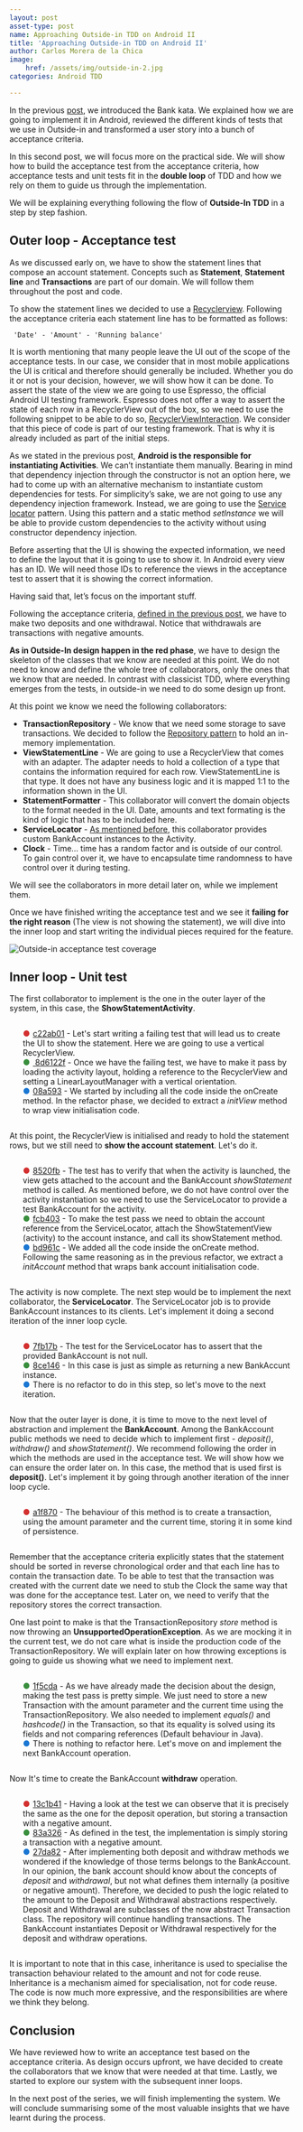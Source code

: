```yaml
---
layout: post
asset-type: post
name: Approaching Outside-in TDD on Android II
title: 'Approaching Outside-in TDD on Android II'
author: Carlos Morera de la Chica
image:
    href: /assets/img/outside-in-2.jpg
categories: Android TDD

---
```


In the previous <a href="https://carlosmchica.github.io/approaching-tdd-outside-android/">post</a>, we introduced the Bank kata. We explained how we are going to implement it in Android, reviewed the different kinds of tests that we use in Outside-in and transformed a user story into a bunch of acceptance criteria. 

In this second post, we will focus more on the practical side. We will show how to build the acceptance test from the acceptance criteria, how acceptance tests and unit tests fit in the <b>double loop</b> of TDD and how we rely on them to guide us through the implementation.

We will be explaining everything following the flow of <b>Outside-In TDD</b> in a step by step fashion.

## Outer loop - Acceptance test

As we discussed early on, we have to show the statement lines that compose an account statement. Concepts such as <b>Statement</b>, <b>Statement line</b> and <b>Transactions</b> are part of our domain. We will follow them throughout the post and code.

To show the statement lines we decided to use a <a href="https://developer.android.com/reference/android/support/v7/widget/RecyclerView.Adapter.html">Recyclerview</a>. Following the acceptance criteria each statement line has to be formatted as follows:

<pre class="prettyprint"><code> 'Date' - 'Amount' - 'Running balance'</code></pre>

It is worth mentioning that many people leave the UI out of the scope of the acceptance tests. In our case, we consider that in most mobile applications the UI is critical and therefore should generally be included. Whether you do it or not is your decision, however, we will show how it can be done. To assert the state of the view we are going to use Espresso, the official Android UI testing framework. Espresso does not offer a way to assert the state of each row in a RecyclerView out of the box, so we need to use the following snippet to be able to do so, <a href="https://gist.github.com/RomainPiel/ec10302a4687171a5e1a">RecyclerViewInteraction</a>. We consider that this piece of code is part of our testing framework. That is why it is already included as part of the initial steps.

As we stated in the previous post, <b>Android is the responsible for instantiating Activities</b>. We can’t instantiate them manually. Bearing in mind that dependency injection through the constructor is not an option here, we had to come up with an alternative mechanism to instantiate custom dependencies for tests. For simplicity’s sake, we are not going to use any dependency injection framework. Instead, we are going to use the <a name="servicelocator" href="https://en.wikipedia.org/wiki/Service_locator_pattern">Service locator</a> pattern. Using this pattern and a static method <i>setInstance</i> we will be able to provide custom dependencies to the activity without using constructor dependency injection.

Before asserting that the UI is showing the expected information, we need to define the layout that it is going to use to show it. In Android every view has an ID. We will need those IDs to reference the views in the acceptance test to assert that it is showing the correct information. 

Having said that, let’s focus on the important stuff.

Following the acceptance criteria, <a href="https://carlosmchica.github.io/approaching-tdd-outside-android/#acceptance-criteria">defined in the previous post</a>, we have to make two deposits and one withdrawal. Notice that withdrawals are transactions with negative amounts.

<b>As in Outside-In design happen in the red phase</b>, we have to design the skeleton of the classes that we know are needed at this point. We do not need to know and define the whole tree of collaborators, only the ones that we know that are needed. In contrast with classicist TDD, where everything emerges from the tests, in outside-in we need to do some design up front.

At this point we know we need the following collaborators:

<ul>
<li><b>TransactionRepository</b> - We know that we need some storage to save transactions. We decided to follow the <a href="http://martinfowler.com/eaaCatalog/repository.html">Repository pattern</a> to hold an in-memory implementation.</li>
<li><b>ViewStatementLine</b> - We are going to use a RecyclerView that comes with an adapter. The adapter needs to hold a collection of a type that contains the information required for each row. ViewStatementLine is that type. It does not have any business logic and it is mapped 1:1 to the information shown in the UI.</li>
<li><b>StatementFormatter</b> - This collaborator will convert the domain objects to the format needed in the UI. Date, amounts and text formating is the kind of logic that has to be included here.</li>
<li><b>ServiceLocator</b> - <a href="#servicelocator">As mentioned before</a>, this collaborator provides custom BankAccount instances to the Activity.</li>
<li><b>Clock</b> - Time… time has a random factor and is outside of our control. To gain control over it, we have to encapsulate time randomness to have control over it during testing.</li></ul>

We will see the collaborators in more detail later on, while we implement them.

Once we have finished writing the acceptance test and we see it <b>failing for the right reason</b> (The view is not showing the statement), we will dive into the inner loop and start writing the individual pieces required for the feature.

<img src="/assets/img/acc2.png" alt="Outside-in acceptance test coverage" class="img-responsive"/>

## Inner loop - Unit test

The first collaborator to implement is the one in the outer layer of the system, in this case, the <b>ShowStatementActivity</b>.

<ul style="display: inline-block; list-style: none; text-align: left;">
<li><span style="color: #d32f2f; padding-right: 5px;">●</span><a href="https://github.com/CarlosMChica/AndroidBankKata/commit/8d6122f71067f9d8c12f70f3fbdade2a6b707d58">c22ab01</a> - Let's start writing a failing test that will lead us to create the UI to show the statement. Here we are going to use a vertical RecyclerView.</li>
<li><span style="color: #388e3c; padding-right: 5px;">●</span><a href="https://github.com/CarlosMChica/AndroidBankKata/commit/abc15e855edd891a7d6e1c98e1a2849622898173"> 8d6122f</a> - Once we have the failing test, we have to make it pass by loading the activity layout, holding a reference to the RecyclerView and setting a LinearLayoutManager with a vertical orientation.</li>
<li><span style="color: #1976d2; padding-right: 5px;">●</span><a href="https://github.com/CarlosMChica/AndroidBankKata/commit/08a5937a7ceced76a527f399e2597f4ea916634e">08a593</a> - We started by including all the code inside the onCreate method. In the refactor phase, we decided to extract a <i>initView</i>  method to wrap view initialisation code.</li></ul>

At this point, the RecyclerView is initialised and ready to hold the statement rows, but we still need to <b>show the account statement</b>. Let's do it.

<ul style="display: inline-block; list-style: none; text-align: left;">
<li><span style="color: #d32f2f; padding-right: 5px;">●</span><a href="https://github.com/CarlosMChica/AndroidBankKata/commit/8520fbba9b3ed7e4b330544c23eb1027db77f897">8520fb</a> - The test has to verify that when the activity is launched, the view gets attached to the account and the BankAccount <i>showStatement</i> method is called. As mentioned before, we do not have control over the activity instantiation so we need to use the ServiceLocator to provide a test BankAccount for the activity.</li>
<li><span style="color: #388e3c; padding-right: 5px;">●</span><a href="https://github.com/CarlosMChica/AndroidBankKata/commit/fcb4030f88150ac718f95a3ebb1740b24c55c9af">fcb403</a> - To make the test pass we need to obtain the account reference from the ServiceLocator, attach the ShowStatementView (activity) to the account instance, and call its showStatement method.</li>
<li><span style="color: #1976d2; padding-right: 5px;">●</span><a href="https://github.com/CarlosMChica/AndroidBankKata/commit/bd961ceaf73948806218999cd1f301c417ebcf2c">bd961c</a> - We added all the code inside the onCreate method. Following the same reasoning as in the previous refactor, we extract a <i>initAccount</i> method that wraps bank account initialisation code.</li></ul>

The activity is now complete. The next step would be to implement the next collaborator, the <b>ServiceLocator</b>. The ServiceLocator job is to provide BankAccount instances to its clients. Let's implement it doing a second iteration of the inner loop cycle.

<ul style="display: inline-block; list-style: none; text-align: left;">
<li><span style="color: #d32f2f; padding-right: 5px;">●</span><a href="https://github.com/CarlosMChica/AndroidBankKata/commit/7fb17baff0f7ad1400560cb841dfdcdf78e66177">7fb17b</a> - The test for the ServiceLocator has to assert that the provided BankAccount is not null.</li>
<li><span style="color: #388e3c; padding-right: 5px;">●</span><a href="https://github.com/CarlosMChica/AndroidBankKata/commit/8ce1466630124fb680dae0d72b421c429d929843">8ce146</a> - In this case is just as simple as returning a new BankAccunt instance.</li>
<li><span style="color: #1976d2; padding-right: 5px;">●</span>There is no refactor to do in this step, so let's move to the next iteration.</li></ul>

Now that the outer layer is done, it is time to move to the next level of abstraction and implement the <b>BankAccount</b>. Among the BankAccount public methods we need to decide which to implement first - <i>deposit()</i>, <i>withdraw()</i> and <i>showStatement()</i>. We recommend following the order in which the methods are used in the acceptance test. We will show how we can ensure the order later on. In this case, the method that is used first is <b>deposit()</b>. Let's implement it by going through another iteration of the inner loop cycle.

<ul style="display: inline-block; list-style: none; text-align: left;">
<li><span style="color: #d32f2f; padding-right: 5px;">●</span><a href="https://github.com/CarlosMChica/AndroidBankKata/commit/a1f87010508f0ea08e16cb8dda5b7789668ea8d8">a1f870</a> - The behaviour of this method is to create a transaction, using the amount parameter and the current time, storing it in some kind of persistence.</li></ul>

Remember that the acceptance criteria explicitly states that the statement should be sorted in reverse chronological order and that each line has to contain the transaction date. To be able to test that the transaction was created with the current date we need to stub the Clock the same way that was done for the acceptance test. Later on, we need to verify that the repository stores the correct transaction.

One last point to make is that the TransactionRepository <i>store</i> method is now throwing an <b>UnsupportedOperationException</b>. As we are mocking it in the current test, we do not care what is inside the production code of the TransactionRepository. We will explain later on how throwing exceptions is going to guide us showing what we need to implement next.


<ul style="display: inline-block; list-style: none; text-align: left;">
<li><span style="color: #388e3c; padding-right: 5px;">●</span><a href="https://github.com/CarlosMChica/AndroidBankKata/commit/1f5cdab3fa5f1bfcdb4b9b2eb85da209db0cb9e9">1f5cda</a> - As we have already made the decision about the design, making the test pass is pretty simple. We just need to store a new Transaction with the amount parameter and the current time using the TransactionRepository. We also needed to implement <i>equals()</i> and <i>hashcode()</i> in the Transaction, so that its equality is solved using its fields and not comparing references (Default behaviour in Java).</li>

<li><span style="color: #1976d2; padding-right: 5px;">●</span>There is nothing to refactor here. Let's move on and implement the next BankAccount operation.</li></ul>

Now It's time to create the BankAccount <b>withdraw</b> operation. 

<ul style="display: inline-block; list-style: none; text-align: left;">
<li><span style="color: #d32f2f; padding-right: 5px;">●</span><a href="https://github.com/CarlosMChica/AndroidBankKata/commit/13c1b413443d1d18d66eca53955ba3703808264b">13c1b41</a> - Having a look at the test we can observe that it is precisely the same as the one for the deposit operation, but storing a transaction with a negative amount.</li>

<li><span style="color: #388e3c; padding-right: 5px;">●</span><a href="https://github.com/CarlosMChica/AndroidBankKata/commit/83a326c01f7b6f04e293ab9f49a403cdefd1e80a">83a326</a> - As defined in the test, the implementation is simply storing a transaction with a negative amount.</li>

<li><span style="color: #1976d2; padding-right: 5px;">●</span><a href="https://github.com/CarlosMChica/AndroidBankKata/commit/27da82654dea535d61284cc0b0f44e3f3e7781f1">27da82</a> - After implementing both deposit and withdraw methods we wondered if the knowledge of those terms belongs to the BankAccount. In our opinion, the bank account should know about the concepts of <i>deposit</i> and <i>withdrawal</i>, but not what defines them internally (a positive or negative amount). Therefore, we decided to push the logic related to the amount to the Deposit and Withdrawal abstractions respectively. Deposit and Withdrawal are subclasses of the now abstract Transaction class. The repository will continue handling transactions. The BankAccount instantiates Deposit or Withdrawal respectively for the deposit and withdraw operations.</li></ul>

It is important to note that in this case, inheritance is used to specialise the transaction behaviour related to the amount and not for code reuse. Inheritance is a mechanism aimed for specialisation, not for code reuse. The code is now much more expressive, and the responsibilities are where we think they belong.

## Conclusion

We have reviewed how to write an acceptance test based on the acceptance criteria. As design occurs upfront, we have decided to create the collaborators that we know that were needed at that time. Lastly, we started to explore our system with the subsequent inner loops. 

In the next post of the series, we will finish implementing the system. We will conclude summarising some of the most valuable insights that we have learnt during the process.
